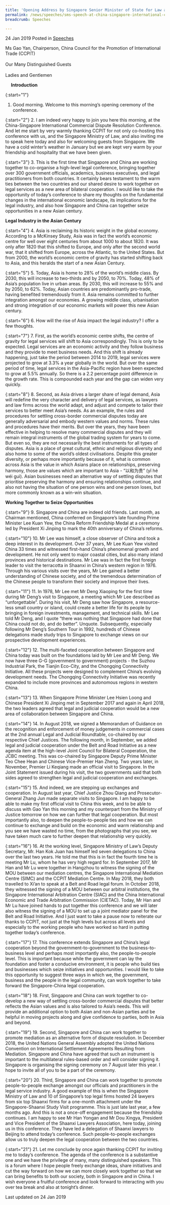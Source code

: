 ```yaml
---
title: 'Opening Address by Singapore Senior Minister of State for Law and Health Edwin Tong at the China-Singapore International Commercial Dispute Resolution Conference'
permalink: /news/speeches/sms-speech-at-china-singapore-international-commercial-dispute-resolution-conference/
breadcrumb: Speeches

---
```



24 Jan 2019 Posted in [Speeches](/news/speeches)

Ms Gao Yan, Chairperson, China Council for the Promotion of International Trade (CCPIT)  
<br>
Our Many Distinguished Guests
<br>  
Ladies and Gentlemen  

<p style="margin-left: 18px; font-weight:bold">Introduction</p>



{:start="1"}
1. Good morning. Welcome to this morning’s opening ceremony of the conference.

 
{:start="2"}
2. I am indeed very happy to join you here this morning, at the China-Singapore International Commercial Dispute Resolution Conference. And let me start by very warmly thanking CCPIT for not only co-hosting this conference with us, and the Singapore Ministry of Law, and also inviting me to speak here today and also for welcoming guests from Singapore. We have a cold winter’s weather in January but we are kept very warm by your friendship and hospitality that we have been given.  

 
{:start="3"}
3. This is the first time that Singapore and China are working together to co-organise a high-level legal conference, bringing together over 300 government officials, academics, business executives, and legal practitioners from both countries. It certainly bears testament to the warm ties between the two countries and our shared desire to work together on legal services as a new area of bilateral cooperation. I would like to take the opportunity of today’s conference to share my thoughts on the fundamental changes in the international economic landscape, its implications for the legal industry, and also how Singapore and China can together seize opportunities in a new Asian century.  


**Legal Industry in the Asian Century**

{:start="4"}
4. Asia is reclaiming its historic weight in the global economy. According to a McKinsey Study, Asia was in fact the world’s economic centre for well over eight centuries from about 1000 to about 1820. It was only after 1820 that this shifted to Europe, and only after the second world war, that it shifted from Europe, across the Atlantic, to the United States. But from 2000, the world’s economic centre of gravity has started shifting back to Asia, and this heralds the start of a new Asian Century.

 
{:start="5"}
5. Today, Asia is home to 28% of the world’s middle class. By 2030, this will increase to two-thirds and by 2050, to 70%. Today, 48% of Asia’s population live in urban areas. By 2030, this will increase to 55% and by 2050, to 62%. Today, Asian countries are predominantly pro-trade, having benefited tremendously from it. Asia remains committed to further integration amongst our economies. A growing middle class, urbanisation and strong integration of our economic markets will power this new Asian century.

 
{:start="6"}
6. How will the rise of Asia impact the legal industry? I offer a few thoughts.

 
{:start="7"}
7. First, as the world’s economic centre shifts, the centre of gravity for legal services will shift to Asia correspondingly. This is only to be expected. Legal services are an economic activity and they follow business and they provide to meet business needs. And this shift is already happening, just take the period between 2014 to 2019, legal services were projected to grow at 3.3% a year globally in the world. But over the same period of time, legal services in the Asia-Pacific region have been expected to grow at 5.5% annually. So there is a 2.2 percentage point difference in the growth rate. This is compounded each year and the gap can widen very quickly. 

 
{:start="8"}
8. Second, as Asia drives a larger share of legal demand, Asia will redefine the very character and delivery of legal services, as lawyers and law firms across the world adapt, and adjust and compete to tailor their services to better meet Asia’s needs. As an example, the rules and procedures for settling cross-border commercial disputes today are generally adversarial and embody western values and norms. These rules and procedures have their merits. But over the years, they have been effective in helping to resolve many commercial disputes and they will remain integral instruments of the global trading system for years to come. But even so, they are not necessarily the best instruments for all types of disputes.  Asia is a place of great cultural, ethnic and religious diversity and also home to some of the world’s oldest civilisations. Despite this greater diversity, or perhaps more importantly because of it, what is common across Asia is the value in which Asians place on relationships, preserving harmony, those are values which are important to Asia - “以和为贵” (yǐ hé wéi guì). Asian businesses need an alternative way of settling disputes that prioritise preserving the harmony and ensuring relationships continue, and also not having the situation of one person wins and one person loses, but more commonly known as a win-win situation.

**Working Together to Seize Opportunities**

{:start="9"}
9. Singapore and China are indeed old friends. Last month, as Chairman mentioned, China conferred on Singapore’s late founding Prime Minister Lee Kuan Yew, the China Reform Friendship Medal at a ceremony led by President Xi Jinping to mark the 40th anniversary of China’s reforms. 

 
{:start="10"}
10. Mr Lee was himself, a close observer of China and took a deep interest in its development. Over 37 years, Mr Lee Kuan Yew visited China 33 times and witnessed first-hand China’s phenomenal growth and development. He not only went to major coastal cities, but also many inland provinces and historical destinations. Mr Lee was in fact the first foreign leader to visit the terracotta in Shaanxi in China’s western region in 1976. Through his various visits over the years, Mr Lee gained a better understanding of Chinese society, and of the tremendous determination of the Chinese people to transform their society and improve their lives. 

 
{:start="11"}
11. In 1978, Mr Lee met Mr Deng Xiaoping for the first time during Mr Deng’s visit to Singapore, a meeting which Mr Lee described as “unforgettable”. During his visit, Mr Deng saw how Singapore, a resource-less small country or island, could create a better life for its people by bringing in foreign investments, management, and technical skills. Mr Lee told Mr Deng, and I quote “there was nothing that Singapore had done that China could not do, and do better”. Unquote. Subsequently, especially following Mr Deng’s Southern Tour in 1992, hundreds of Chinese delegations made study trips to Singapore to exchange views on our prospective development experiences.

 
{:start="12"}
12. The multi-faceted cooperation between Singapore and China today was built on the foundations laid by Mr Lee and Mr Deng. We now have three G-G (government to government) projects - the Suzhou Industrial Park, the Tianjin Eco-City, and the Chongqing Connectivity Initiative. All these projects were designed to complement China’s evolving development needs. The Chongqing Connectivity Initiative was recently expanded to include more provinces and autonomous regions in western China.

 
{:start="13"}
13. When Singapore Prime Minister Lee Hsien Loong and Chinese President Xi Jinping met in September 2017 and again in April 2018, the two leaders agreed that legal and judicial cooperation would be a new area of collaboration between Singapore and China.  

 
{:start="14"}
14. In August 2018, we signed a Memorandum of Guidance on the recognition and enforcement of money judgements in commercial cases at the 2nd annual Legal and Judicial Roundtable, co-chaired by our respective Chief Justices. The following month, in September, we added legal and judicial cooperation under the Belt and Road Initiative as a new agenda item at the high-level Joint Council for Bilateral Cooperation, the JCBC meeting. This was co-chaired by Singapore Deputy Prime Minister Teo Chee Hean and Chinese Vice-Premier Han Zheng. Two years later, in November, Premier Li Keqiang made an official visit to Singapore. In the Joint Statement issued during his visit, the two governments said that both sides agreed to strengthen legal and judicial cooperation and exchanges.

 
{:start="15"}
15. And indeed, we are stepping up exchanges and cooperation. In August last year, Chief Justice Zhou Qiang and Prosecutor-General Zhang Jun made separate visits to Singapore. I am happy to be able to make my first official visit to China this week, and to be able to discuss with Gao Yan this morning and my counterpart from the Ministry of Justice tomorrow on how we can further that legal cooperation. But most importantly also, to deepen the people-to-people ties and how we can continue to exchange and build on the economic and warm relationship and you see we have wasted no time, from the photographs that you see, we have taken much care to further deepen that relationship very quickly.

 
{:start="16"}
16. At the working level, Singapore Ministry of Law’s Deputy Secretary, Mr. Han Kok Juan has himself led seven delegations to China over the last two years. He told me that this is in fact the fourth time he is meeting Mr Lu, whom he has very high regard for. In September 2017, Mr Han and Mr Lu were together in Hangzhou to witness the signing of the MOU between our mediation centres, the Singapore International Mediation Centre (SIMC) and the CCPIT Mediation Centre. In May 2018, they both travelled to Xi’an to speak at a Belt and Road legal forum. In October 2018, they witnessed the signing of a MOU between our arbitral institutions, the Singapore International Arbitration Centre (SIAC) and the China International Economic and Trade Arbitration Commission (CIETAC). Today, Mr Han and Mr Lu have joined hands to put together this conference and we will later also witness the signing of a MOU to set up a joint mediator panel for the Belt and Road Initiative. And I just want to take a pause now to reiterate our thanks to CCPIT, not just at the high levels but across all levels and especially to the working people who have worked so hard in putting together today’s conference.

 
{:start="17"}
17. This conference extends Singapore and China’s legal cooperation beyond the government-to-government to the business-to-business level and perhaps most importantly also, the people-to-people level. This is important because while the government can lay the foundation and foster a conducive environment, it is people who build ties and businesses which seize initiatives and opportunities. I would like to take this opportunity to suggest three ways in which we, the government, business and the people in the legal community, can work together to take forward the Singapore-China legal cooperation.

 
{:start="18"}
18. First, Singapore and China can work together to co-develop a new way of settling cross-border commercial disputes that better reflects the Asian values and is also tailored to Asia’s needs. This will provide an additional option to both Asian and non-Asian parties and be helpful in moving projects along and give confidence to parties, both in Asia and beyond.

 
{:start="19"}
19. Second, Singapore and China can work together to promote mediation as an alternative form of dispute resolution. In December 2018, the United Nations General Assembly adopted the United Nations Convention on International Settlement Agreements Resulting from Mediation. Singapore and China have agreed that such an instrument is important to the multilateral rules-based order and will consider signing it. Singapore is organising the signing ceremony on 7 August later this year. I hope to invite all of you to be a part of the ceremony.

 
{:start="20"}
20. Third, Singapore and China can work together to promote people-to-people exchange amongst our officials and practitioners in the legal service industry. A good example of this is when the Singapore Ministry of Law and 10 of Singapore’s top legal firms hosted 24 lawyers from six top Shaanxi firms for a one-month attachment under the Singapore-Shaanxi Study Visit programme. This is just late last year, a few months ago. And this is not a once-off engagement because the friendship continues. I am happy to see Mr Han Yongan and Mr Dou Xingya, President and Vice President of the Shaanxi Lawyers Association, here today, joining us in this conference. They have led a delegation of Shaanxi lawyers to Beijing to attend today’s conference. Such people-to-people exchanges allow us to truly deepen the legal cooperation between the two countries.

 
{:start="21"}
21. Let me conclude by once again thanking CCPIT for inviting me to today’s conference. The agenda of the conference is a substantive one and we have the privilege of many, many distinguished speakers. This is a forum where I hope people freely exchange ideas, share initiatives and cut the way forward on how we can more closely work together so that we can bring benefits to both our society, both in Singapore and in China. I wish everyone a fruitful conference and look forward to interacting with you over tea break and also at tonight’s dinner. 


<p class="right-side-updated">Last updated on 24 Jan 2019</p>
